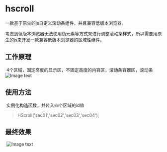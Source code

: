﻿# hscroll
一款基于原生的js自定义滚动条组件，并且兼容低版本浏览器。

考虑到低版本浏览器无法使用伪元素等方式来进行调整滚动条样式，所以需要用原生的js来开发一款兼容低版本浏览器的区域性组件。

## 工作原理
  
  4个区域，固定高度的显示区，不固定高度的内容区，滚动条容器区，滚动条
 ![Image text](https://github.com/iiling/hscroll/blob/master/img/01.png)

## 使用方法
  实例化构造函数，并传入四个区域的id值
  > HScroll('sec01','sec02','sec03','sec04'); 
  
## 最终效果
  ![Image text](https://github.com/iiling/hscroll/blob/master/img/02.gif)
